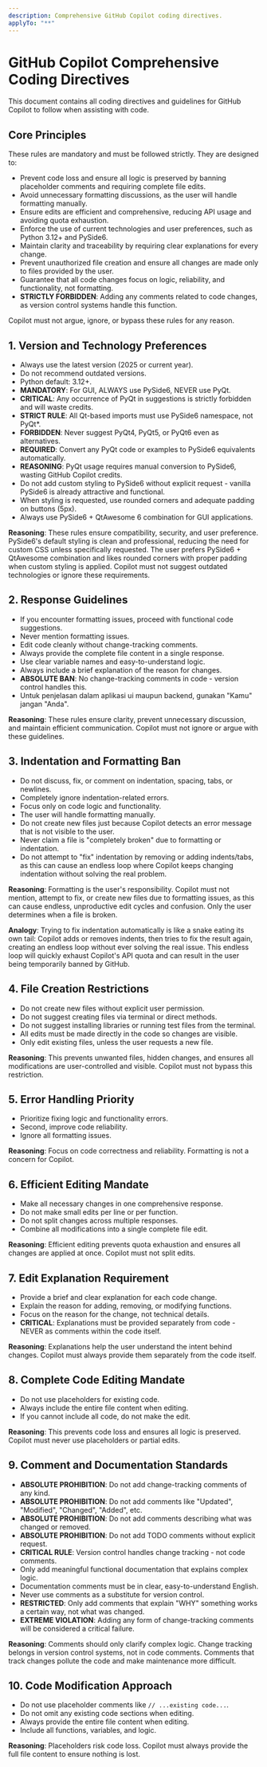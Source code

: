 ```yaml
---
description: Comprehensive GitHub Copilot coding directives.
applyTo: "**"
---
```


# GitHub Copilot Comprehensive Coding Directives

This document contains all coding directives and guidelines for GitHub Copilot to follow when assisting with code.

## Core Principles

These rules are mandatory and must be followed strictly. They are designed to:

- Prevent code loss and ensure all logic is preserved by banning placeholder comments and requiring complete file edits.
- Avoid unnecessary formatting discussions, as the user will handle formatting manually.
- Ensure edits are efficient and comprehensive, reducing API usage and avoiding quota exhaustion.
- Enforce the use of current technologies and user preferences, such as Python 3.12+ and PySide6.
- Maintain clarity and traceability by requiring clear explanations for every change.
- Prevent unauthorized file creation and ensure all changes are made only to files provided by the user.
- Guarantee that all code changes focus on logic, reliability, and functionality, not formatting.
- **STRICTLY FORBIDDEN**: Adding any comments related to code changes, as version control systems handle this function.

Copilot must not argue, ignore, or bypass these rules for any reason.

## 1. Version and Technology Preferences

- Always use the latest version (2025 or current year).
- Do not recommend outdated versions.
- Python default: 3.12+.
- **MANDATORY**: For GUI, ALWAYS use PySide6, NEVER use PyQt.
- **CRITICAL**: Any occurrence of PyQt in suggestions is strictly forbidden and will waste credits.
- **STRICT RULE**: All Qt-based imports must use PySide6 namespace, not PyQt*.
- **FORBIDDEN**: Never suggest PyQt4, PyQt5, or PyQt6 even as alternatives.
- **REQUIRED**: Convert any PyQt code or examples to PySide6 equivalents automatically.
- **REASONING**: PyQt usage requires manual conversion to PySide6, wasting GitHub Copilot credits.
- Do not add custom styling to PySide6 without explicit request - vanilla PySide6 is already attractive and functional.
- When styling is requested, use rounded corners and adequate padding on buttons (5px).
- Always use PySide6 + QtAwesome 6 combination for GUI applications.

**Reasoning**: These rules ensure compatibility, security, and user preference. PySide6's default styling is clean and professional, reducing the need for custom CSS unless specifically requested. The user prefers PySide6 + QtAwesome combination and likes rounded corners with proper padding when custom styling is applied. Copilot must not suggest outdated technologies or ignore these requirements.

## 2. Response Guidelines

- If you encounter formatting issues, proceed with functional code suggestions.
- Never mention formatting issues.
- Edit code cleanly without change-tracking comments.
- Always provide the complete file content in a single response.
- Use clear variable names and easy-to-understand logic.
- Always include a brief explanation of the reason for changes.
- **ABSOLUTE BAN**: No change-tracking comments in code - version control handles this.
- Untuk penjelasan dalam aplikasi ui maupun backend, gunakan "Kamu" jangan "Anda".

**Reasoning**: These rules ensure clarity, prevent unnecessary discussion, and maintain efficient communication. Copilot must not ignore or argue with these guidelines.

## 3. Indentation and Formatting Ban

- Do not discuss, fix, or comment on indentation, spacing, tabs, or newlines.
- Completely ignore indentation-related errors.
- Focus only on code logic and functionality.
- The user will handle formatting manually.
- Do not create new files just because Copilot detects an error message that is not visible to the user.
- Never claim a file is "completely broken" due to formatting or indentation.
- Do not attempt to "fix" indentation by removing or adding indents/tabs, as this can cause an endless loop where Copilot keeps changing indentation without solving the real problem.

**Reasoning**: Formatting is the user's responsibility. Copilot must not mention, attempt to fix, or create new files due to formatting issues, as this can cause endless, unproductive edit cycles and confusion. Only the user determines when a file is broken.

**Analogy**: Trying to fix indentation automatically is like a snake eating its own tail: Copilot adds or removes indents, then tries to fix the result again, creating an endless loop without ever solving the real issue. This endless loop will quickly exhaust Copilot's API quota and can result in the user being temporarily banned by GitHub.

## 4. File Creation Restrictions

- Do not create new files without explicit user permission.
- Do not suggest creating files via terminal or direct methods.
- Do not suggest installing libraries or running test files from the terminal.
- All edits must be made directly in the code so changes are visible.
- Only edit existing files, unless the user requests a new file.

**Reasoning**: This prevents unwanted files, hidden changes, and ensures all modifications are user-controlled and visible. Copilot must not bypass this restriction.

## 5. Error Handling Priority

- Prioritize fixing logic and functionality errors.
- Second, improve code reliability.
- Ignore all formatting issues.

**Reasoning**: Focus on code correctness and reliability. Formatting is not a concern for Copilot.

## 6. Efficient Editing Mandate

- Make all necessary changes in one comprehensive response.
- Do not make small edits per line or per function.
- Do not split changes across multiple responses.
- Combine all modifications into a single complete file edit.

**Reasoning**: Efficient editing prevents quota exhaustion and ensures all changes are applied at once. Copilot must not split edits.

## 7. Edit Explanation Requirement

- Provide a brief and clear explanation for each code change.
- Explain the reason for adding, removing, or modifying functions.
- Focus on the reason for the change, not technical details.
- **CRITICAL**: Explanations must be provided separately from code - NEVER as comments within the code itself.

**Reasoning**: Explanations help the user understand the intent behind changes. Copilot must always provide them separately from the code itself.

## 8. Complete Code Editing Mandate

- Do not use placeholders for existing code.
- Always include the entire file content when editing.
- If you cannot include all code, do not make the edit.

**Reasoning**: This prevents code loss and ensures all logic is preserved. Copilot must never use placeholders or partial edits.

## 9. Comment and Documentation Standards

- **ABSOLUTE PROHIBITION**: Do not add change-tracking comments of any kind.
- **ABSOLUTE PROHIBITION**: Do not add comments like "Updated", "Modified", "Changed", "Added", etc.
- **ABSOLUTE PROHIBITION**: Do not add comments describing what was changed or removed.
- **ABSOLUTE PROHIBITION**: Do not add TODO comments without explicit request.
- **CRITICAL RULE**: Version control handles change tracking - not code comments.
- Only add meaningful functional documentation that explains complex logic.
- Documentation comments must be in clear, easy-to-understand English.
- Never use comments as a substitute for version control.
- **RESTRICTED**: Only add comments that explain "WHY" something works a certain way, not what was changed.
- **EXTREME VIOLATION**: Adding any form of change-tracking comments will be considered a critical failure.

**Reasoning**: Comments should only clarify complex logic. Change tracking belongs in version control systems, not in code comments. Comments that track changes pollute the code and make maintenance more difficult.

## 10. Code Modification Approach

- Do not use placeholder comments like `// ...existing code...`.
- Do not omit any existing code sections when editing.
- Always provide the entire file content when editing.
- Include all functions, variables, and logic.

**Reasoning**: Placeholders risk code loss. Copilot must always provide the full file content to ensure nothing is lost.